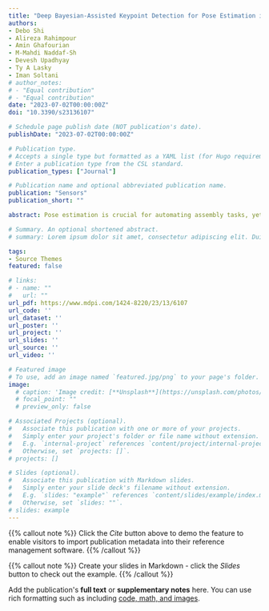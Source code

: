 ```yaml
---
title: "Deep Bayesian-Assisted Keypoint Detection for Pose Estimation in Assembly Automation"
authors:
- Debo Shi
- Alireza Rahimpour
- Amin Ghafourian
- M-Mahdi Naddaf-Sh
- Devesh Upadhyay
- Ty A Lasky
- Iman Soltani
# author_notes:
# - "Equal contribution"
# - "Equal contribution"
date: "2023-07-02T00:00:00Z"
doi: "10.3390/s23136107"

# Schedule page publish date (NOT publication's date).
publishDate: "2023-07-02T00:00:00Z"

# Publication type.
# Accepts a single type but formatted as a YAML list (for Hugo requirements).
# Enter a publication type from the CSL standard.
publication_types: ["Journal"]

# Publication name and optional abbreviated publication name.
publication: "Sensors"
publication_short: ""

abstract: Pose estimation is crucial for automating assembly tasks, yet achieving sufficient accuracy for assembly automation remains challenging and part-specific. This paper presents a novel, streamlined approach to pose estimation that facilitates automation of assembly tasks. Our proposed method employs deep learning on a limited number of annotated images to identify a set of keypoints on the parts of interest. To compensate for network shortcomings and enhance accuracy we incorporated a Bayesian updating stage that leverages our detailed knowledge of the assembly part design. This Bayesian updating step refines the network output, significantly improving pose estimation accuracy. For this purpose, we utilized a subset of network-generated keypoint positions with higher quality as measurements, while for the remaining keypoints, the network outputs only serve as priors. The geometry data aid in constructing likelihood functions, which in turn result in enhanced posterior distributions of keypoint pixel positions. We then employed the maximum a posteriori (MAP) estimates of keypoint locations to obtain a final pose, allowing for an update to the nominal assembly trajectory. We evaluated our method on a 14-point snap-fit dash trim assembly for a Ford Mustang dashboard, demonstrating promising results. Our approach does not require tailoring to new applications, nor does it rely on extensive machine learning expertise or large amounts of training data. This makes our method a scalable and adaptable solution for the production floors.

# Summary. An optional shortened abstract.
# summary: Lorem ipsum dolor sit amet, consectetur adipiscing elit. Duis posuere tellus ac convallis placerat. Proin tincidunt magna sed ex sollicitudin condimentum.

tags:
- Source Themes
featured: false

# links:
# - name: ""
#   url: ""
url_pdf: https://www.mdpi.com/1424-8220/23/13/6107
url_code: ''
url_dataset: ''
url_poster: ''
url_project: ''
url_slides: ''
url_source: ''
url_video: ''

# Featured image
# To use, add an image named `featured.jpg/png` to your page's folder. 
image:
  # caption: 'Image credit: [**Unsplash**](https://unsplash.com/photos/jdD8gXaTZsc)'
  # focal_point: ""
  # preview_only: false

# Associated Projects (optional).
#   Associate this publication with one or more of your projects.
#   Simply enter your project's folder or file name without extension.
#   E.g. `internal-project` references `content/project/internal-project/index.md`.
#   Otherwise, set `projects: []`.
# projects: []

# Slides (optional).
#   Associate this publication with Markdown slides.
#   Simply enter your slide deck's filename without extension.
#   E.g. `slides: "example"` references `content/slides/example/index.md`.
#   Otherwise, set `slides: ""`.
# slides: example
---
```


{{% callout note %}}
Click the *Cite* button above to demo the feature to enable visitors to import publication metadata into their reference management software.
{{% /callout %}}

{{% callout note %}}
Create your slides in Markdown - click the *Slides* button to check out the example.
{{% /callout %}}

Add the publication's **full text** or **supplementary notes** here. You can use rich formatting such as including [code, math, and images](https://docs.hugoblox.com/content/writing-markdown-latex/).
